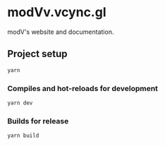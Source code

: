 # modVv.vcync.gl

modV's website and documentation.

## Project setup
```bash
yarn
```

### Compiles and hot-reloads for development
```bash
yarn dev
```

### Builds for release
```bash
yarn build
```
